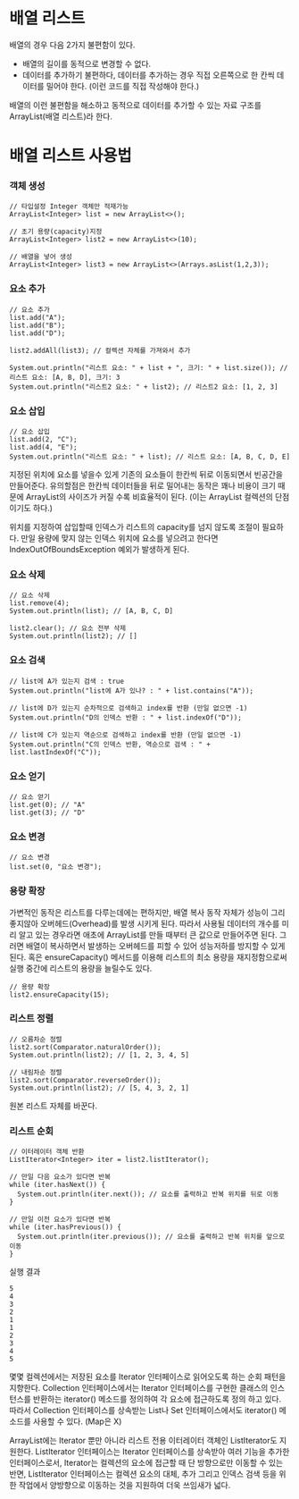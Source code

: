 # 배열 리스트
배열의 경우 다음 2가지 불편함이 있다.
- 배열의 길이를 동적으로 변경할 수 없다.
- 데이터를 추가하기 불편하다, 데이터를 추가하는 경우 직접 오른쪽으로 한 칸씩 데이터를 밀어야 한다. (이런 코드를 직접 작성해야 한다.)

배열의 이런 불편함을 해소하고 동적으로 데이터를 추가할 수 있는 자료 구조를 ArrayList(배열 리스트)라 한다.

# 배열 리스트 사용법
### 객체 생성
```
// 타입설정 Integer 객체만 적재가능
ArrayList<Integer> list = new ArrayList<>();

// 초기 용량(capacity)지정
ArrayList<Integer> list2 = new ArrayList<>(10);

// 배열을 넣어 생성
ArrayList<Integer> list3 = new ArrayList<>(Arrays.asList(1,2,3));
```

### 요소 추가
```
// 요소 추가
list.add("A");
list.add("B");
list.add("D");

list2.addAll(list3); // 컬렉션 자체를 가져와서 추가

System.out.println("리스트 요소: " + list + ", 크기: " + list.size()); // 리스트 요소: [A, B, D], 크기: 3
System.out.println("리스트2 요소: " + list2); // 리스트2 요소: [1, 2, 3]
```

### 요소 삽입
```
// 요소 삽입
list.add(2, "C");
list.add(4, "E");
System.out.println("리스트 요소: " + list); // 리스트 요소: [A, B, C, D, E]
```
지정된 위치에 요소를 넣을수 있게 기존의 요소들이 한칸씩 뒤로 이동되면서 빈공간을 만들어준다. 유의할점은 한칸씩 데이터들을 뒤로 밀어내는 동작은 꽤나 비용이 크기 때문에 ArrayList의 사이즈가 커질 수록 비효율적이 된다. (이는 ArrayList 컬렉션의 단점이기도 하다.)

위치를 지정하여 삽입할때 인덱스가 리스트의 capacity를 넘지 않도록 조절이 필요하다. 만일 용량에 맞지 않는 인덱스 위치에 요소를 넣으려고 한다면 IndexOutOfBoundsException 예외가 발생하게 된다.

### 요소 삭제
```
// 요소 삭제
list.remove(4);
System.out.println(list); // [A, B, C, D]

list2.clear(); // 요소 전부 삭제
System.out.println(list2); // []
```

### 요소 검색
```
// list에 A가 있는지 검색 : true
System.out.println("list에 A가 있나? : " + list.contains("A"));

// list에 D가 있는지 순차적으로 검색하고 index를 반환 (만일 없으면 -1)
System.out.println("D의 인덱스 반환 : " + list.indexOf("D"));

// list에 C가 있는지 역순으로 검색하고 index를 반환 (만일 없으면 -1)
System.out.println("C의 인덱스 반환, 역순으로 검색 : " + list.lastIndexOf("C"));
```

### 요소 얻기
```
// 요소 얻기
list.get(0); // "A"
list.get(3); // "D"
```

### 요소 변경
```
// 요소 변경
list.set(0, "요소 변경");
```

### 용량 확장
가변적인 동작은 리스트를 다루는데에는 편하지만, 배열 복사 동작 자체가 성능이 그리 좋지않아 오버헤드(Overhead)를 발생 시키게 된다. 따라서 사용될 데이터의 개수를 미리 알고 있는 경우라면 애초에 ArrayList를 만들 때부터 큰 값으로 만들어주면 된다. 그러면 배열이 복사하면서 발생하는 오버헤드를 피할 수 있어 성능저하를 방지할 수 있게 된다. 혹은 ensureCapacity() 메서드를 이용해 리스트의 최소 용량을 재지정함으로써 실행 중간에 리스트의 용량을 늘릴수도 있다.
```
// 용량 확장
list2.ensureCapacity(15);
```

### 리스트 정렬
```
// 오름차순 정렬
list2.sort(Comparator.naturalOrder());
System.out.println(list2); // [1, 2, 3, 4, 5]

// 내림차순 정렬
list2.sort(Comparator.reverseOrder());
System.out.println(list2); // [5, 4, 3, 2, 1]
```

원본 리스트 자체를 바꾼다.

### 리스트 순회
```
// 이터레이터 객체 반환
ListIterator<Integer> iter = list2.listIterator();

// 만일 다음 요소가 있다면 반복
while (iter.hasNext()) {
  System.out.println(iter.next()); // 요소를 출력하고 반복 위치를 뒤로 이동
}

// 만일 이전 요소가 있다면 반복
while (iter.hasPrevious()) {
  System.out.println(iter.previous()); // 요소를 출력하고 반복 위치를 앞으로 이동
}
```
실행 결과
```
5
4
3
2
1
1
2
3
4
5
```
몇몇 컬렉션에서는 저장된 요소를 Iterator 인터페이스로 읽어오도록 하는 순회 패턴을 지향한다. Collection 인터페이스에서는 Iterator 인터페이스를 구현한 클래스의 인스턴스를 반환하는 iterator() 메소드를 정의하여 각 요소에 접근하도록 정의 하고 있다. 따라서 Collection 인터페이스를 상속받는 List나 Set 인터페이스에서도 iterator() 메소드를 사용할 수 있다. (Map은 X)

ArrayList에는 Iterator 뿐만 아니라 리스트 전용 이터레이터 객체인 ListIterator도 지원한다. ListIterator 인터페이스는 Iterator 인터페이스를 상속받아 여러 기능을 추가한 인터페이스로서, Iterator는 컬렉션의 요소에 접근할 때 단 방향으로만 이동할 수 있는 반면, ListIterator 인터페이스는 컬렉션 요소의 대체, 추가 그리고 인덱스 검색 등을 위한 작업에서 양방향으로 이동하는 것을 지원하여 더욱 쓰임새가 넓다.
